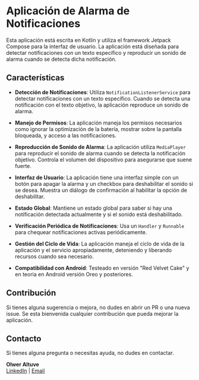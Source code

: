 # Aplicación de Alarma de Notificaciones

Esta aplicación está escrita en Kotlin y utiliza el framework Jetpack Compose para la interfaz de usuario. La aplicación está diseñada para detectar notificaciones con un texto específico y reproducir un sonido de alarma cuando se detecta dicha notificación.

## Características

- **Detección de Notificaciones**: Utiliza `NotificationListenerService` para detectar notificaciones con un texto específico. Cuando se detecta una notificación con el texto objetivo, la aplicación reproduce un sonido de alarma.

- **Manejo de Permisos**: La aplicación maneja los permisos necesarios como ignorar la optimización de la batería, mostrar sobre la pantalla bloqueada, y acceso a las notificaciones.

- **Reproducción de Sonido de Alarma**: La aplicación utiliza `MediaPlayer` para reproducir el sonido de alarma cuando se detecta la notificación objetivo. Controla el volumen del dispositivo para asegurarse que suene fuerte.

- **Interfaz de Usuario**: La aplicación tiene una interfaz simple con un botón para apagar la alarma y un checkbox para deshabilitar el sonido si se desea. Muestra un diálogo de confirmación al habilitar la opción de deshabilitar.

- **Estado Global**: Mantiene un estado global para saber si hay una notificación detectada actualmente y si el sonido está deshabilitado.

- **Verificación Periódica de Notificaciones**: Usa un `Handler` y `Runnable` para chequear notificaciones activas periódicamente.

- **Gestión del Ciclo de Vida**: La aplicación maneja el ciclo de vida de la aplicación y el servicio apropiadamente, deteniendo y liberando recursos cuando sea necesario.

- **Compatibilidad con Android**: Testeado en versión "Red Velvet Cake" y en teoria en Android versión Oreo y posteriores.

## Contribución

Si tienes alguna sugerencia o mejora, no dudes en abrir un PR o una nueva issue. Se esta bienvenida cualquier contribución que pueda mejorar la aplicación.


## Contacto

Si tienes alguna pregunta o necesitas ayuda, no dudes en contactar.

**Olwer Altuve**  
[LinkedIn](https://www.linkedin.com/in/olwer-altuve-santaromita-97824518a/) |
[Email](mailto:olwerjose33@hotmail.com)